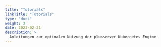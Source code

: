 ```yaml
---
title: "Tutorials"
linkTitle: "Tutorials"
type: "docs"
weight: 3
date: 2023-02-21
description: >
  Anleitungen zur optimalen Nutzung der plusserver Kubernetes Engine
---
```

